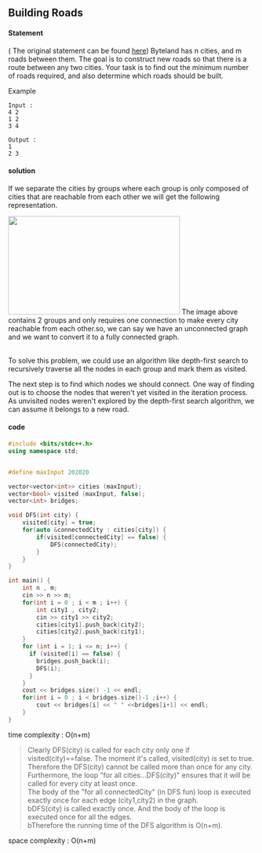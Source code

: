 ## Building Roads

#### Statement

( The original statement can be found [here](https://cses.fi/problemset/task/1666))
Byteland has n cities, and m roads between them. The goal is to construct new roads so that there is a route between any two cities.
Your task is to find out the minimum number of roads required, and also determine which roads should be built.

Example
~~~
Input :
4 2
1 2
3 4

Output :
1
2 3
~~~

#### solution
If we separate the cities by groups where each group is only composed of cities that are reachable from each other we will get the following representation.


<img src="https://user-images.githubusercontent.com/61033121/133524808-80ab845a-6369-4809-bb81-3fc5729a9ae6.png" width="350" height="200">
The image above contains 2 groups and only requires one connection to make every city reachable from each other.so, we can say we have an unconnected graph and we want to convert it to a fully connected graph.<br/>
<br/>

To solve this problem, we could use an algorithm like depth-first search to recursively traverse all the nodes in each group and mark them as visited.

The next step is to find which nodes we should connect. One way of finding out is to choose the nodes that weren't yet visited in the iteration process. As unvisited nodes weren't explored by the depth-first search algorithm, we can assume it belongs to a new road.

#### code 
~~~C++
#include <bits/stdc++.h>
using namespace std;


#define maxInput 202020

vector<vector<int>> cities (maxInput);
vector<bool> visited (maxInput, false);
vector<int> bridges;

void DFS(int city) {
    visited[city] = true;
    for(auto &connectedCity : cities[city]) {
        if(visited[connectedCity] == false) {
            DFS(connectedCity);
        }
    }
}

int main() {
    int n , m;
    cin >> n >> m;
    for(int i = 0 ; i < m ; i++) {
        int city1 , city2;
        cin >> city1 >> city2;
        cities[city1].push_back(city2);
        cities[city2].push_back(city1);
    }
    for (int i = 1; i <= n; i++) {
      if (visited[i] == false) {
        bridges.push_back(i);
        DFS(i);
      }
    }
    cout << bridges.size() -1 << endl;
    for(int i = 0 ; i < bridges.size()-1 ;i++) {
        cout << bridges[i] << " " <<bridges[i+1] << endl;
    }
}
~~~

time complexity : O(n+m)<br/>
>Clearly DFS(city) is called for each city only one if visited(city)==false. The moment it's called, visited(city) is set to true. Therefore the DFS(city) cannot be called more than once for any city. Furthermore, the loop "for all cities...DFS(city)" ensures that it will be called for every city at least once.<br/>
The body of the "for all connectedCity" (in DFS fun) loop is executed exactly once for each edge (city1,city2) in the graph.<br/>
bDFS(city) is called exactly once. And the body of the loop is executed once for all the edges.<br/>
bTherefore the running time of the DFS algorithm is O(n+m).<br/>

space complexity : O(n+m)
